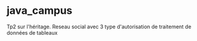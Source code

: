 # java_campus

Tp2 sur l'héritage.  Reseau social avec 3 type d'autorisation de traitement de données de tableaux
